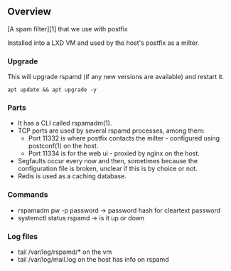 ## Overview

[A spam filter][1] that we use with postfix

Installed into a LXD VM and used by the host's postfix as a milter.

### Upgrade
This will upgrade rspamd (if any new versions are available) and restart it.

    apt update && apt upgrade -y


### Parts
+ It has a CLI called rspamadm(1).
+ TCP ports are used by several rspamd processes, among them:
  + Port 11332 is where postfix contacts the milter - configured using
    postconf(1) on the host.
  + Port 11334 is for the web ui - proxied by nginx on the host.
+ Segfaults occur every now and then, sometimes because the configuration file
  is broken, unclear if this is by choice or not.
+ Redis is used as a caching database.


### Commands
+ rspamadm pw -p password -> password hash for cleartext password
+ systemctl status rspamd -> is it up or down


### Log files
+ tail /var/log/rspamd/* on the vm
+ tail /var/log/mail.log on the host has info on rspamd
